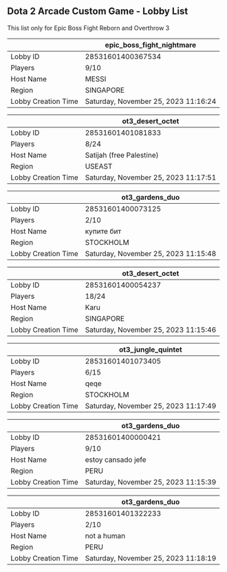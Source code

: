 ## Dota 2 Arcade Custom Game - Lobby List

This list only for Epic Boss Fight Reborn and Overthrow 3

|  | epic_boss_fight_nightmare |
| ------ | ------ |
| Lobby ID | 28531601400367534 |
| Players | 9/10 |
| Host Name | MESSI |
| Region | SINGAPORE |
| Lobby Creation Time | Saturday, November 25, 2023 11:16:24 |


|  | ot3_desert_octet |
| ------ | ------ |
| Lobby ID | 28531601401081833 |
| Players | 8/24 |
| Host Name | Satijah (free Palestine) |
| Region | USEAST |
| Lobby Creation Time | Saturday, November 25, 2023 11:17:51 |


|  | ot3_gardens_duo |
| ------ | ------ |
| Lobby ID | 28531601400073125 |
| Players | 2/10 |
| Host Name | купите бит |
| Region | STOCKHOLM |
| Lobby Creation Time | Saturday, November 25, 2023 11:15:48 |


|  | ot3_desert_octet |
| ------ | ------ |
| Lobby ID | 28531601400054237 |
| Players | 18/24 |
| Host Name | Karu |
| Region | SINGAPORE |
| Lobby Creation Time | Saturday, November 25, 2023 11:15:46 |


|  | ot3_jungle_quintet |
| ------ | ------ |
| Lobby ID | 28531601401073405 |
| Players | 6/15 |
| Host Name | qeqe |
| Region | STOCKHOLM |
| Lobby Creation Time | Saturday, November 25, 2023 11:17:49 |


|  | ot3_gardens_duo |
| ------ | ------ |
| Lobby ID | 28531601400000421 |
| Players | 9/10 |
| Host Name | estoy  cansado jefe |
| Region | PERU |
| Lobby Creation Time | Saturday, November 25, 2023 11:15:39 |


|  | ot3_gardens_duo |
| ------ | ------ |
| Lobby ID | 28531601401322233 |
| Players | 2/10 |
| Host Name | not a human |
| Region | PERU |
| Lobby Creation Time | Saturday, November 25, 2023 11:18:19 |


